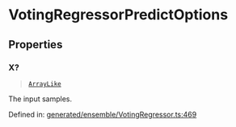 # VotingRegressorPredictOptions

## Properties

### X?

> [`ArrayLike`](../types/ArrayLike.md)

The input samples.

Defined in:  [generated/ensemble/VotingRegressor.ts:469](https://github.com/transitive-bullshit/scikit-learn-ts/blob/92ab806/packages/sklearn/src/generated/ensemble/VotingRegressor.ts#L469)
